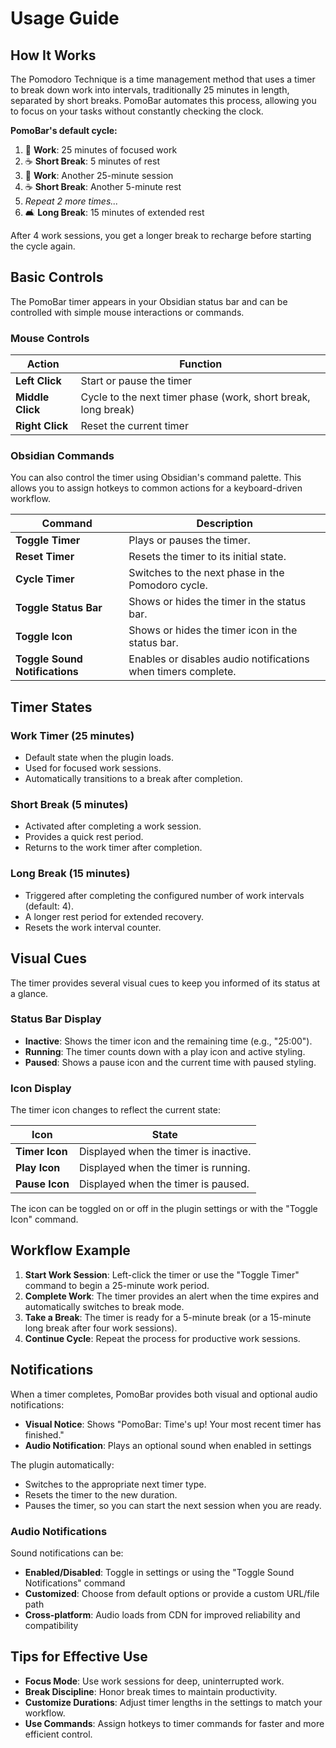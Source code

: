 # Usage Guide

## How It Works

The Pomodoro Technique is a time management method that uses a timer to break down work into intervals, traditionally 25 minutes in length, separated by short breaks. PomoBar automates this process, allowing you to focus on your tasks without constantly checking the clock.

**PomoBar's default cycle:**

1. 🍅 **Work**: 25 minutes of focused work
2. ☕ **Short Break**: 5 minutes of rest
3. 🍅 **Work**: Another 25-minute session
4. ☕ **Short Break**: Another 5-minute rest
5. *Repeat 2 more times...*
6. 🛋️ **Long Break**: 15 minutes of extended rest

After 4 work sessions, you get a longer break to recharge before starting the cycle again.

## Basic Controls

The PomoBar timer appears in your Obsidian status bar and can be controlled with simple mouse interactions or commands.

### Mouse Controls

| Action | Function |
|--------|----------|
| **Left Click** | Start or pause the timer |
| **Middle Click** | Cycle to the next timer phase (work, short break, long break) |
| **Right Click** | Reset the current timer |

### Obsidian Commands

You can also control the timer using Obsidian's command palette. This allows you to assign hotkeys to common actions for a keyboard-driven workflow.

| Command | Description |
|---|---|
| **Toggle Timer** | Plays or pauses the timer. |
| **Reset Timer** | Resets the timer to its initial state. |
| **Cycle Timer** | Switches to the next phase in the Pomodoro cycle. |
| **Toggle Status Bar** | Shows or hides the timer in the status bar. |
| **Toggle Icon** | Shows or hides the timer icon in the status bar. |
| **Toggle Sound Notifications** | Enables or disables audio notifications when timers complete. |

## Timer States

### Work Timer (25 minutes)

- Default state when the plugin loads.
- Used for focused work sessions.
- Automatically transitions to a break after completion.

### Short Break (5 minutes)

- Activated after completing a work session.
- Provides a quick rest period.
- Returns to the work timer after completion.

### Long Break (15 minutes)

- Triggered after completing the configured number of work intervals (default: 4).
- A longer rest period for extended recovery.
- Resets the work interval counter.

## Visual Cues

The timer provides several visual cues to keep you informed of its status at a glance.

### Status Bar Display

- **Inactive**: Shows the timer icon and the remaining time (e.g., "25:00").
- **Running**: The timer counts down with a play icon and active styling.
- **Paused**: Shows a pause icon and the current time with paused styling.

### Icon Display

The timer icon changes to reflect the current state:

| Icon | State |
|---|---|
| **Timer Icon** | Displayed when the timer is inactive. |
| **Play Icon** | Displayed when the timer is running. |
| **Pause Icon** | Displayed when the timer is paused. |

The icon can be toggled on or off in the plugin settings or with the "Toggle Icon" command.

## Workflow Example

1. **Start Work Session**: Left-click the timer or use the "Toggle Timer" command to begin a 25-minute work period.
2. **Complete Work**: The timer provides an alert when the time expires and automatically switches to break mode.
3. **Take a Break**: The timer is ready for a 5-minute break (or a 15-minute long break after four work sessions).
4. **Continue Cycle**: Repeat the process for productive work sessions.

## Notifications

When a timer completes, PomoBar provides both visual and optional audio notifications:

- **Visual Notice**: Shows "PomoBar: Time's up! Your most recent timer has finished."
- **Audio Notification**: Plays an optional sound when enabled in settings

The plugin automatically:

- Switches to the appropriate next timer type.
- Resets the timer to the new duration.
- Pauses the timer, so you can start the next session when you are ready.

### Audio Notifications

Sound notifications can be:
- **Enabled/Disabled**: Toggle in settings or using the "Toggle Sound Notifications" command
- **Customized**: Choose from default options or provide a custom URL/file path
- **Cross-platform**: Audio loads from CDN for improved reliability and compatibility

## Tips for Effective Use

- **Focus Mode**: Use work sessions for deep, uninterrupted work.
- **Break Discipline**: Honor break times to maintain productivity.
- **Customize Durations**: Adjust timer lengths in the settings to match your workflow.
- **Use Commands**: Assign hotkeys to timer commands for faster and more efficient control.

